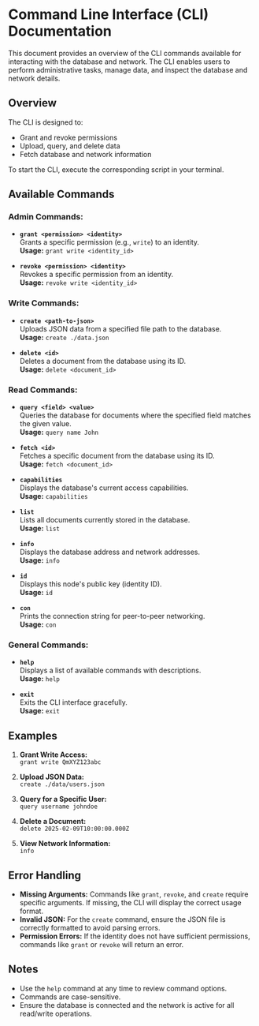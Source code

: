# Command Line Interface (CLI) Documentation

This document provides an overview of the CLI commands available for interacting with the database and network. The CLI enables users to perform administrative tasks, manage data, and inspect the database and network details.

## Overview

The CLI is designed to:
- Grant and revoke permissions
- Upload, query, and delete data
- Fetch database and network information

To start the CLI, execute the corresponding script in your terminal.

## Available Commands

### **Admin Commands:**

- **`grant <permission> <identity>`**  
  Grants a specific permission (e.g., `write`) to an identity.  
  **Usage:** `grant write <identity_id>`

- **`revoke <permission> <identity>`**  
  Revokes a specific permission from an identity.  
  **Usage:** `revoke write <identity_id>`

### **Write Commands:**

- **`create <path-to-json>`**  
  Uploads JSON data from a specified file path to the database.  
  **Usage:** `create ./data.json`

- **`delete <id>`**  
  Deletes a document from the database using its ID.  
  **Usage:** `delete <document_id>`

### **Read Commands:**

- **`query <field> <value>`**  
  Queries the database for documents where the specified field matches the given value.  
  **Usage:** `query name John`

- **`fetch <id>`**  
  Fetches a specific document from the database using its ID.  
  **Usage:** `fetch <document_id>`

- **`capabilities`**  
  Displays the database's current access capabilities.  
  **Usage:** `capabilities`

- **`list`**  
  Lists all documents currently stored in the database.  
  **Usage:** `list`

- **`info`**  
  Displays the database address and network addresses.  
  **Usage:** `info`

- **`id`**  
  Displays this node's public key (identity ID).  
  **Usage:** `id`

- **`con`**  
  Prints the connection string for peer-to-peer networking.  
  **Usage:** `con`

### **General Commands:**

- **`help`**  
  Displays a list of available commands with descriptions.  
  **Usage:** `help`

- **`exit`**  
  Exits the CLI interface gracefully.  
  **Usage:** `exit`

## Examples

1. **Grant Write Access:**  
   `grant write QmXYZ123abc`

2. **Upload JSON Data:**  
   `create ./data/users.json`

3. **Query for a Specific User:**  
   `query username johndoe`

4. **Delete a Document:**  
   `delete 2025-02-09T10:00:00.000Z`

5. **View Network Information:**  
   `info`

## Error Handling

- **Missing Arguments:** Commands like `grant`, `revoke`, and `create` require specific arguments. If missing, the CLI will display the correct usage format.
- **Invalid JSON:** For the `create` command, ensure the JSON file is correctly formatted to avoid parsing errors.
- **Permission Errors:** If the identity does not have sufficient permissions, commands like `grant` or `revoke` will return an error.

## Notes

- Use the `help` command at any time to review command options.
- Commands are case-sensitive.
- Ensure the database is connected and the network is active for all read/write operations.


